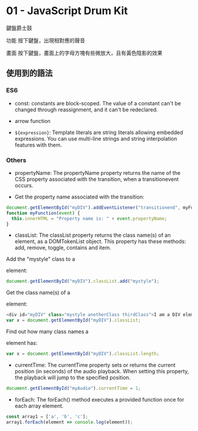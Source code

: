 # 01 - JavaScript Drum Kit

鍵盤爵士鼓

功能
按下鍵盤，出現相對應的聲音

畫面
按下鍵盤，畫面上的字母方塊有些微放大，且有黃色陰影的效果

## 使用到的語法

### ES6
- const: constants are block-scoped. The value of a constant can't be changed through reassignment, and it can't be redeclared.

- arrow function

- `${expression}`: Template literals are string literals allowing embedded expressions. You can use multi-line strings and string interpolation features with them.

### Others 

- propertyName: The propertyName property returns the name of the CSS property associated with the transition, when a transitionevent occurs.

* Get the property name associated with the transition:
```javascript
document.getElementById("myDIV").addEventListener("transitionend", myFunction);
function myFunction(event) {
  this.innerHTML = "Property name is: " + event.propertyName;
}
```

- classList: The classList property returns the class name(s) of an element, as a DOMTokenList object. This property has these methods: add, remove, toggle, contains and item.

Add the "mystyle" class to a <div> element:
```javascript
document.getElementById("myDIV").classList.add("mystyle");
```

Get the class name(s) of a <div> element:
```javascript
<div id="myDIV" class="mystyle anotherClass thirdClass">I am a DIV element</div>
var x = document.getElementById("myDIV").classList;
```

Find out how many class names a <div> element has:
```javascript
var x = document.getElementById("myDIV").classList.length;
```

- currentTime: The currentTime property sets or returns the current position (in seconds) of the audio playback. When setting this property, the playback will jump to the specified position.

```javascript
document.getElementById("myAudio").currentTime = 1;
```

- forEach: The forEach() method executes a provided function once for each array element.

```javascript
const array1 = ['a', 'b', 'c'];
array1.forEach(element => console.log(element));
```